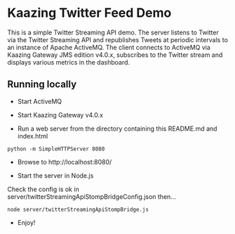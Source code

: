 # Kaazing Twitter Feed Demo

This is a simple Twitter Streaming API demo. The server listens to Twitter via the Twitter Streaming API and republishes Tweets at periodic intervals to an instance of Apache ActiveMQ. The client connects to ActiveMQ via Kaazing Gateway JMS edition v4.0.x, subscribes to the Twitter stream and displays various metrics in the dashboard.

## Running locally

- Start ActiveMQ

- Start Kaazing Gateway v4.0.x

- Run a web server from the directory containing this README.md and index.html

```Shell
python -m SimpleHTTPServer 8080
```

- Browse to http://localhost:8080/

- Start the server in Node.js

Check the config is ok in server/twitterStreamingApiStompBridgeConfig.json then...

```Shell
node server/twitterStreamingApiStompBridge.js
```

- Enjoy!